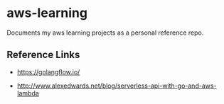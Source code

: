 # aws-learning

Documents my aws learning projects as a personal reference repo.

## Reference Links
* https://golangflow.io/

* http://www.alexedwards.net/blog/serverless-api-with-go-and-aws-lambda